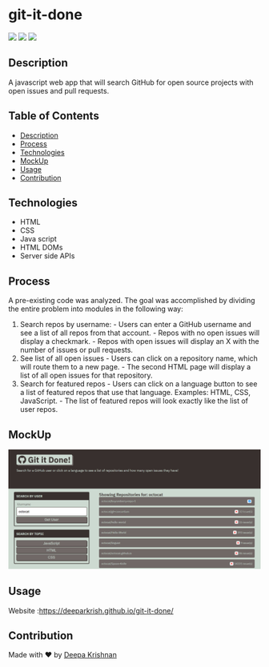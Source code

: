 # git-it-done
  <p align="left">
    <img src="https://img.shields.io/github/repo-size/deeparkrish/git-it-done" />
    <img src="https://img.shields.io/github/issues/deeparkrish/git-it-done" />
    <img src="https://img.shields.io/github/last-commit/deeparkrish/git-it-done" >   
  </p>
  
## Description
  A javascript web app that will search GitHub for open source projects with open issues and pull requests.
  
## Table of Contents 
  * [Description](#description)
  * [Process](#process)
  * [Technologies](#technologies)
  * [MockUp](#mockup)
  * [Usage](#usage)
  * [Contribution](#contribution)


## Technologies
   *  HTML
   *  CSS
   *  Java script
   *  HTML DOMs
   *  Server side APIs


## Process
 A pre-existing code was analyzed.
 The goal was accomplished by dividing the entire problem into modules in the following way:
 1. Search repos by username:
          - Users can enter a GitHub username and see a list of all repos from that account.
          - Repos with no open issues will display a checkmark.
          - Repos with open issues will display an X with the number of issues or pull requests.
 2. See list of all open issues
          - Users can click on a repository name, which will route them to a new page.
          - The second HTML page will display a list of all open issues for that repository.
 3. Search for featured repos
            - Users can click on a language button to see a list of featured repos that use that language.
              Examples: HTML, CSS, JavaScript. 
            - The list of featured repos will look exactly like the list of user repos.

## MockUp
  ![image](https://github.com/Deeparkrish/git-it-done/blob/main/module-6-starter/assets/100-final-app.jpeg)

## Usage 
 Website :https://deeparkrish.github.io/git-it-done/

## Contribution
Made with ❤️ by [Deepa Krishnan](https://deeparkrish.github.io/git-it-done/)

